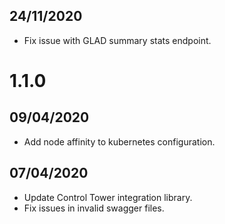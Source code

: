## 24/11/2020

- Fix issue with GLAD summary stats endpoint.

# 1.1.0

## 09/04/2020

- Add node affinity to kubernetes configuration.

## 07/04/2020

- Update Control Tower integration library.
- Fix issues in invalid swagger files.
